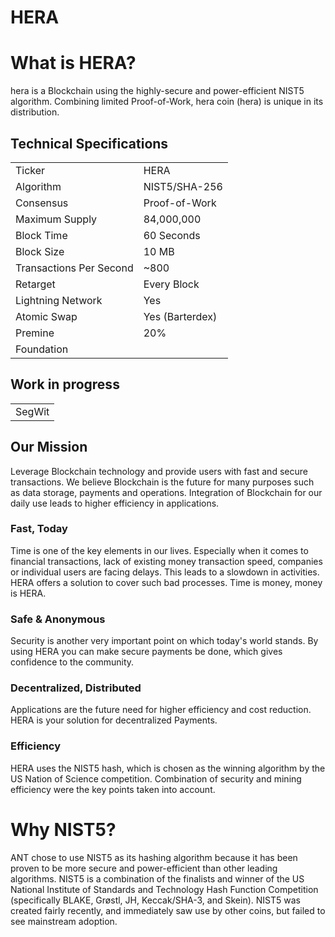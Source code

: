 # HERA

 

# What is HERA?
hera is a Blockchain using the highly-secure and power-efficient NIST5 algorithm. Combining limited Proof-of-Work, hera coin (hera) is unique in its distribution. 

<a name="specifications"></a>
## Technical Specifications
<table>
<tr> <td>Ticker</td><td>HERA</td></tr>
<tr> <td>Algorithm</td><td>NIST5/SHA-256</td></tr>
<tr> <td>Consensus</td><td>Proof-of-Work</td></tr>
<tr> <td>Maximum Supply</td><td>84,000,000 </td></tr>
<tr> <td>Block Time</td><td>60 Seconds</td></tr>
<tr> <td>Block Size</td><td>10 MB</td></tr>
<tr> <td>Transactions Per Second</td><td>~800</td></tr>
<tr> <td>Retarget</td><td>Every Block</td></tr>
<tr> <td>Lightning Network</td><td>Yes</td></tr>
<tr> <td>Atomic Swap</td><td>Yes (Barterdex)</td></tr>
<tr> <td>Premine</td><td>20%</td></tr>
<tr> <td>Foundation</td><td></td></tr>
</table>

## Work in progress
<table>
<tr> <td>SegWit</td></tr>
</table>




## Our Mission
Leverage Blockchain technology and provide users with fast and secure transactions.
We believe Blockchain is the future for many purposes such as data storage, payments and operations. Integration of Blockchain for our daily use leads to higher efficiency in applications.

### Fast, Today
Time is one of the key elements in our lives. Especially when it comes to financial transactions, lack of existing money transaction speed, companies or individual users are facing delays. This leads to a slowdown in activities. HERA offers a solution to cover such bad processes. Time is money, money is HERA.

### Safe & Anonymous
Security is another very important point on which today's world stands. By using HERA you can make secure payments be done, which gives confidence to the community.

### Decentralized, Distributed
Applications are the future need for higher efficiency and cost reduction. HERA is your solution for decentralized Payments.

### Efficiency
HERA uses the NIST5 hash, which is chosen as the winning algorithm by the US Nation of Science competition. Combination of security and mining efficiency were the key points taken into account.


# Why NIST5?
ANT chose to use NIST5 as its hashing algorithm because it has been proven to be more secure and power-efficient than other leading algorithms. NIST5 is a combination of the finalists and winner of the US National Institute of Standards and Technology Hash Function Competition (specifically BLAKE, Grøstl, JH, Keccak/SHA-3, and Skein). NIST5 was created fairly recently, and immediately saw use by other coins, but failed to see mainstream adoption.
